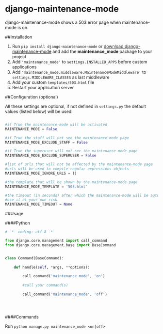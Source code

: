 # django-maintenance-mode
django-maintenance-mode shows a 503 error page when maintenance-mode is on.

##Installation

1. Run ``pip install django-maintenance-mode`` or [download django-maintenance-mode](http://pypi.python.org/pypi/django-maintenance-mode) and add the **maintenance_mode** package to your project
2. Add ``'maintenance_mode'`` to ``settings.INSTALLED_APPS`` before custom applications
3. Add ``'maintenance_mode.middleware.MaintenanceModeMiddleware'`` to ``settings.MIDDLEWARE_CLASSES`` as last middleware
4. Add your custom ``templates/503.html`` file
5. Restart your application server

##Configuration (optional)

All these settings are optional, if not defined in ``settings.py`` the default values (listed below) will be used.

```python

#if True the maintenance-mode will be activated
MAINTENANCE_MODE = False

#if True the staff will not see the maintenance-mode page
MAINTENANCE_MODE_EXCLUDE_STAFF = False

#if True the superuser will not see the maintenance-mode page
MAINTENANCE_MODE_EXCLUDE_SUPERUSER = False

#list of urls that will not be affected by the maintenance-mode page
#urls will be used to compile regular expressions objects
MAINTENANCE_MODE_IGNORE_URLS = ()

#the template that will be shown by the maintenance-mode page
MAINTENANCE_MODE_TEMPLATE = '503.html'

#the timeout (in seconds) after which the maintenance-mode will be automatically deactivated
#use it at your own risk
MAINTENANCE_MODE_TIMEOUT = None
```

##Usage

####Python

```python
# -*- coding: utf-8 -*-

from django.core.management import call_command
from django.core.management.base import BaseCommand


class Command(BaseCommand):
    
    def handle(self, *args, **options):
        
        call_command('maintenance_mode', 'on')
        
        #call your command(s)
        
        call_command('maintenance_mode', 'off')
        
        
        
```

####Commands

Run ``python manage.py maintenance_mode <on|off>``
